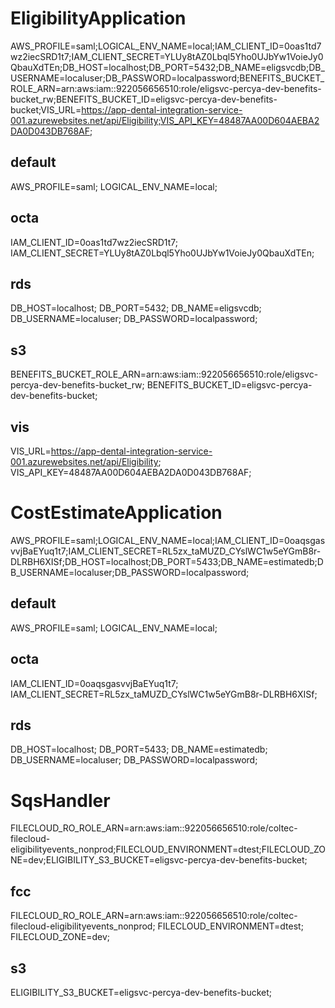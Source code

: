 <!-- Env Variables -->

# EligibilityApplication

AWS_PROFILE=saml;LOGICAL_ENV_NAME=local;IAM_CLIENT_ID=0oas1td7wz2iecSRD1t7;IAM_CLIENT_SECRET=YLUy8tAZ0Lbql5Yho0UJbYw1VoieJy0QbauXdTEn;DB_HOST=localhost;DB_PORT=5432;DB_NAME=eligsvcdb;DB_USERNAME=localuser;DB_PASSWORD=localpassword;BENEFITS_BUCKET_ROLE_ARN=arn:aws:iam::922056656510:role/eligsvc-percya-dev-benefits-bucket_rw;BENEFITS_BUCKET_ID=eligsvc-percya-dev-benefits-bucket;VIS_URL=https://app-dental-integration-service-001.azurewebsites.net/api/Eligibility;VIS_API_KEY=48487AA00D604AEBA2DA0D043DB768AF;

## default
AWS_PROFILE=saml;
LOGICAL_ENV_NAME=local;

## octa
IAM_CLIENT_ID=0oas1td7wz2iecSRD1t7;
IAM_CLIENT_SECRET=YLUy8tAZ0Lbql5Yho0UJbYw1VoieJy0QbauXdTEn;

## rds
DB_HOST=localhost;
DB_PORT=5432;
DB_NAME=eligsvcdb;
DB_USERNAME=localuser;
DB_PASSWORD=localpassword;

## s3
BENEFITS_BUCKET_ROLE_ARN=arn:aws:iam::922056656510:role/eligsvc-percya-dev-benefits-bucket_rw;
BENEFITS_BUCKET_ID=eligsvc-percya-dev-benefits-bucket;

## vis
VIS_URL=https://app-dental-integration-service-001.azurewebsites.net/api/Eligibility;
VIS_API_KEY=48487AA00D604AEBA2DA0D043DB768AF;

# CostEstimateApplication

AWS_PROFILE=saml;LOGICAL_ENV_NAME=local;IAM_CLIENT_ID=0oaqsgasvvjBaEYuq1t7;IAM_CLIENT_SECRET=RL5zx_taMUZD_CYslWC1w5eYGmB8r-DLRBH6XISf;DB_HOST=localhost;DB_PORT=5433;DB_NAME=estimatedb;DB_USERNAME=localuser;DB_PASSWORD=localpassword;

## default
AWS_PROFILE=saml;
LOGICAL_ENV_NAME=local;

## octa
IAM_CLIENT_ID=0oaqsgasvvjBaEYuq1t7;
IAM_CLIENT_SECRET=RL5zx_taMUZD_CYslWC1w5eYGmB8r-DLRBH6XISf;

## rds
DB_HOST=localhost;
DB_PORT=5433;
DB_NAME=estimatedb;
DB_USERNAME=localuser;
DB_PASSWORD=localpassword;

# SqsHandler

FILECLOUD_RO_ROLE_ARN=arn:aws:iam::922056656510:role/coltec-filecloud-eligibilityevents_nonprod;FILECLOUD_ENVIRONMENT=dtest;FILECLOUD_ZONE=dev;ELIGIBILITY_S3_BUCKET=eligsvc-percya-dev-benefits-bucket;

## fcc
FILECLOUD_RO_ROLE_ARN=arn:aws:iam::922056656510:role/coltec-filecloud-eligibilityevents_nonprod;
FILECLOUD_ENVIRONMENT=dtest;
FILECLOUD_ZONE=dev;

## s3
ELIGIBILITY_S3_BUCKET=eligsvc-percya-dev-benefits-bucket;
